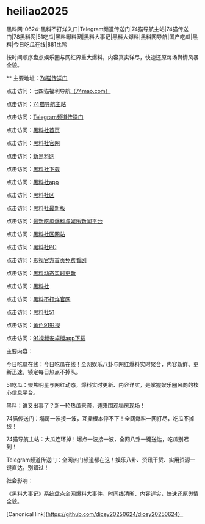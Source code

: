 # heiliao2025
黑料网-0624-黑料不打烊入口|Telegram频道传送门|74猫导航主站|74猫传送门|78黑料网|51吃瓜|黑料曝料网|黑料大事记|黑料大爆料|黑料网导航|国产吃瓜|黑料|今日吃瓜在线|881比鸭

按时间顺序盘点娱乐圈与网红界重大爆料，内容真实详尽，快速还原每场舆情风暴全貌。

** 主要地址：<a href="https://74mao.com/">74猫传送门</a>

点击访问：七四猫福利导航<a href="https://74mao.com/">（74mao.com）</a>

点击访问：<a href="https://74mao.com/">74猫导航主站</a>

点击访问：<a href="https://74mao.com/">Telegram频道传送门</a>

点击访问：<a href="https://hls-40.pages.dev/">黑料社首页</a>

点击访问：<a href="https://hls-41.pages.dev/">黑料社官网</a>

点击访问：<a href="https://hls-42.pages.dev/">新黑料网</a>

点击访问：<a href="https://hls-43.pages.dev/">黑料社下载</a>

点击访问：<a href="https://hls-44.pages.dev/">黑料社app</a>

点击访问：<a href="https://hls-45.pages.dev/">黑料社区</a>

点击访问：<a href="https://hls-46.pages.dev/">黑料社最新版</a>

点击访问：<a href="https://hls-02.pages.dev/">最新吃瓜爆料与娱乐新闻平台</a>

点击访问：<a href="https://hls-03.pages.dev/">黑料社区网站</a>

点击访问：<a href="https://hls-04.pages.dev/">黑料社PC</a>

点击访问：<a href="https://hls-05.pages.dev/">影视官方首页免费看剧</a>

点击访问：<a href="https://hls-06.pages.dev/">黑料动态实时更新</a>

点击访问：<a href="https://hls-07.pages.dev/">黑料社</a>

点击访问：<a href="https://hls-08.pages.dev/">黑料不打烊官网</a>

点击访问：<a href="https://hls-09.pages.dev/">黑料社51</a>

点击访问：<a href="https://hj-699.pages.dev/">黄色91影视 </a>

点击访问：<a href="https://hj-715.pages.dev/">91视频安卓版app下载</a>

主要内容：

今日吃瓜在线：今日吃瓜在线！全网娱乐八卦与网红爆料实时聚合，内容新鲜、更新迅速，锁定每日热点不掉队。


51吃瓜：聚焦明星与网红动态，爆料实时更新、内容详实，是掌握娱乐圈风向的核心信息平台。

黑料：谁又出事了？新一轮热瓜来袭，速来围观塌房现场！

74猫传送门：塌房一波接一波，互撕根本停不下！全网爆料一网打尽，吃瓜不掉线！


74猫导航主站：大瓜连环掉！爆点一波接一波，全网八卦一键送达，吃瓜别迟到！

Telegram频道传送门：全网热门频道都在这！娱乐八卦、资讯干货、实用资源一键直达，别错过！

社会影响：

《黑料大事记》系统盘点全网爆料大事件，时间线清晰、内容详实，快速还原舆情全貌。

[Canonical link](https://github.com/dicey20250624/dicey20250624）
